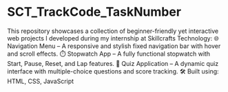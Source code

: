 # SCT_TrackCode_TaskNumber
This repository showcases a collection of beginner-friendly yet interactive web projects I developed during my internship at Skillcrafts Technology:
🌐 Navigation Menu – A responsive and stylish fixed navigation bar with hover and scroll effects.
⏱️ Stopwatch App – A fully functional stopwatch with Start, Pause, Reset, and Lap features.
🧠 Quiz Application – A dynamic quiz interface with multiple-choice questions and score tracking.
🛠️ Built using:
HTML, CSS, JavaScript


